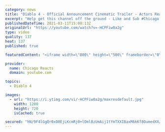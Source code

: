 ```yaml
---
category: news
title: "Diablo 4 - Official Announcement Cinematic Trailer - Actors React"
excerpt: "Help get this channel off the ground - Like and Sub #Chicago #Blind #React."
publishedDateTime: 2021-03-11T15:00:13Z
originalUrl: "https://youtube.com/watch?v=-HCPFiw0a2g"
type: video
quality: 137
heat: 137
published: true

featuredContent: "<iframe width=\"800\" height=\"500\" frameborder=\"0\" src=\"https://www.youtube.com/embed/-HCPFiw0a2g\" allow=\"accelerometer; autoplay; encrypted-media; gyroscope; picture-in-picture\" allowfullscreen></iframe>"

provider:
  name: Chicago Reacts
  domain: youtube.com

topics:
  - Diablo 4

images:
  - url: "https://i.ytimg.com/vi/-HCPFiw0a2g/maxresdefault.jpg"
    width: 1280
    height: 720
    isCached: true

secured: "hN/9F4lGgQr0xO0EjLKcmRj0+lOml8zUmAij1tYmTXXI8axM6kKf8OumedXX/H3/YEnN8RJKTWfpYoSogbjJ5N39GH2GBrf4zaVx+2+gp941wUp/kbFecFh9vVGN6ZXjju2VZ4LD5NTtgcRj+iXWZLTpeIeIvmnZzxMaium/bMspWmCid4cAbRguvi6rv34a17/uw68bMTV7MlXmfCBf1FUUXA0O3ypCQDx5wCujYE67JHu5okijN9FKdhmAyDk3BiIAJcU2jqNGmxHnvKAow81+9aHnsREJCnu8e0sR5zXnV8Ca9TgzoxQWWZxOJDNBZ9dT7i/+qA9f+AtE36z3kS9I9g1QoN9LnbIdwOPUSTb2YlawdLFqKytwX3s1u+644NPy8mDd1x/Hk4/xYlhQ4xP6FtjO0nvVClrC+zD8KUlV2HQSBqVu4aatMjTc2YZ4;iFjBj81veOwqPXS+OYwGVA=="
---
```


